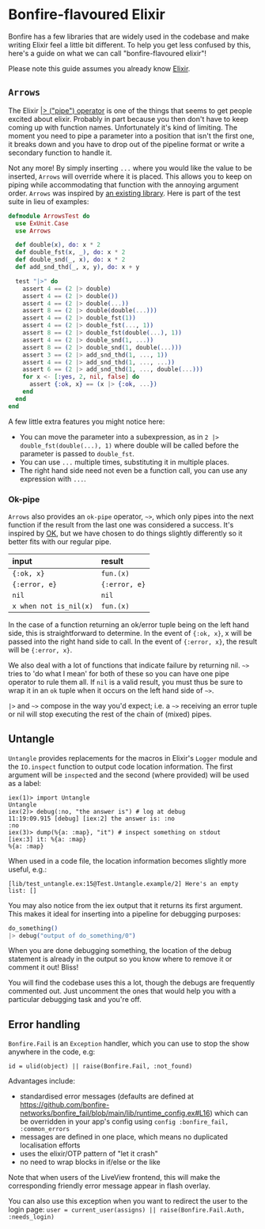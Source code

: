 # Bonfire-flavoured Elixir

Bonfire has a few libraries that are widely used in the codebase and make writing Elixir feel a little bit different. To help you get less confused by this, here's a guide on what we can call "bonfire-flavoured elixir"!

Please note this guide assumes you already know [Elixir](https://elixir-lang.org/getting-started/introduction.html).

## `Arrows`

The Elixir [|> ("pipe") operator](https://hexdocs.pm/elixir/Kernel.html#%7C%3E/2) is one of the things that seems to get people excited about elixir. Probably in part because you then don't have to keep coming up with function names. Unfortunately it's kind of limiting. 
The moment you need to pipe a parameter into a position that isn't the first one, it breaks down and you have to drop out of the pipeline format or write a secondary function to handle it.

Not any more! By simply inserting `...` where you would like the value to be inserted, `Arrows` will override where it is placed. This allows you to keep on piping while accommodating that function with the annoying argument order. `Arrows` was inspired by [an existing library](https://hexdocs.pm/magritte/Magritte.html). Here is part of the test suite in lieu of examples:

```elixir
defmodule ArrowsTest do
  use ExUnit.Case
  use Arrows

  def double(x), do: x * 2
  def double_fst(x, _), do: x * 2
  def double_snd(_, x), do: x * 2
  def add_snd_thd(_, x, y), do: x + y

  test "|>" do
    assert 4 == (2 |> double)
    assert 4 == (2 |> double())
    assert 4 == (2 |> double(...))
    assert 8 == (2 |> double(double(...)))
    assert 4 == (2 |> double_fst(1))
    assert 4 == (2 |> double_fst(..., 1))
    assert 8 == (2 |> double_fst(double(...), 1))
    assert 4 == (2 |> double_snd(1, ...))
    assert 8 == (2 |> double_snd(1, double(...)))
    assert 3 == (2 |> add_snd_thd(1, ..., 1))
    assert 4 == (2 |> add_snd_thd(1, ..., ...))
    assert 6 == (2 |> add_snd_thd(1, ..., double(...)))
    for x <- [:yes, 2, nil, false] do
      assert {:ok, x} == (x |> {:ok, ...})
    end
  end
end
```

A few little extra features you might notice here:
* You can move the parameter into a subexpression, as in `2 |> double_fst(double(...), 1)` where
  double will be called before the parameter is passed to `double_fst`.
* You can use `...` multiple times, substituting it in multiple places.
* The right hand side need not even be a function call, you can use any expression with `...`.

### Ok-pipe

`Arrows` also provides an `ok-pipe` operator, `~>`, which only pipes into the next function if the result from the last one was considered a success. It's inspired by [OK](https://hexdocs.pm/ok/readme.html), but we have chosen to do things slightly differently so it better fits with our regular pipe.

input                    | result          |
:----------------------- | :-------------- |
`{:ok, x}`               | `fun.(x)`       |
`{:error, e}`            | `{:error, e}`   |
`nil`                    | `nil`           |
`x when not is_nil(x)`   | `fun.(x)`       |

In the case of a function returning an ok/error tuple being on the left hand side, this is straightforward to determine. In the event of `{:ok, x}`, x will be passed into the right hand side to call. In the event of `{:error, x}`, the result will be `{:error, x}`.

We also deal with a lot of functions that indicate failure by returning nil. `~>` tries to 'do what I mean' for both of these so you can have one pipe operator to rule them all. If `nil` is a valid result, you must thus be sure to wrap it in an `ok` tuple when it occurs on the left hand side of `~>`.

`|>` and `~>` compose in the way you'd expect; i.e. a `~>` receiving an error tuple or nil will stop executing the rest of the chain of (mixed) pipes.

## Untangle

`Untangle` provides replacements for the macros in Elixir's `Logger` module and the `IO.inspect` function to output code location information. The first argument will be `inspect`ed and the second (where provided) will be used as a label:

```
iex(1)> import Untangle
Untangle
iex(2)> debug(:no, "the answer is") # log at debug
11:19:09.915 [debug] [iex:2] the answer is: :no
:no
iex(3)> dump(%{a: :map}, "it") # inspect something on stdout
[iex:3] it: %{a: :map}
%{a: :map}
```

When used in a code file, the location information becomes slightly more useful, e.g.:

```
[lib/test_untangle.ex:15@Test.Untangle.example/2] Here's an empty list: []
```

You may also notice from the iex output that it returns its first argument. This makes it ideal for
inserting into a pipeline for debugging purposes:

```elixir
do_something()
|> debug("output of do_something/0")
```

When you are done debugging something, the location of the debug statement is already in the output so you know where to remove it or comment it out! Bliss!

You will find the codebase uses this a lot, though the debugs are frequently commented out. Just uncomment the ones that would help you with a particular debugging task and you're off.

## Error handling

`Bonfire.Fail` is an `Exception` handler, which you can use to stop the show anywhere in the code, e.g:

`id = ulid(object) || raise(Bonfire.Fail, :not_found)` 

Advantages include:

- standardised error messages (defaults are defined at https://github.com/bonfire-networks/bonfire_fail/blob/main/lib/runtime_config.ex#L16) which can be overridden in your app's config using `config :bonfire_fail, :common_errors`
- messages are defined in one place, which means no duplicated localisation efforts
- uses the elixir/OTP pattern of "let it crash"
- no need to wrap blocks in if/else or the like 

Note that when users of the LiveView frontend, this will make the corresponding friendly error message appear in flash overlay. 

You can also use this exception when you want to redirect the user to the login page:
`user = current_user(assigns) || raise(Bonfire.Fail.Auth, :needs_login)` 
